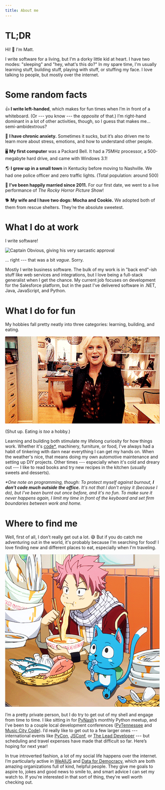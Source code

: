 ```yaml
---
title: About me
---
```


# TL;DR

Hi! 👋 I'm Matt.

I write software for a living, but I'm a dorky little kid at heart. I have two modes: "sleeping" and "hey, what's this do?" In my spare time, I'm usually learning stuff, building stuff, playing with stuff, or stuffing my face. I love talking to people, but mostly over the internet.

# Some random facts

👍 **I write left-handed**, which makes for fun times when I’m in front of a whiteboard. (Or --- you know --- the _opposite_ of that.) I’m right-hand dominant in a lot of other activities, though, so I guess that makes me… semi-ambidextrous?

😬 **I have chronic anxiety.** Sometimes it sucks, but it’s also driven me to learn more about stress, emotions, and how to understand other people.

🖥 **My first computer** was a Packard Bell. It had a 75MHz processor, a 500-megabyte hard drive, and came with Windows 3.1!

🌎 **I grew up in a small town** in Kentucky before moving to Nashville. We had one police officer and zero traffic lights. (Total population: around 500)

💍 **I’ve been happily married since 2011.** For our first date, we went to a live performance of _The Rocky Horror Picture Show_!

🐕 **My wife and I have two dogs: Mocha and Cookie.** We adopted both of them from rescue shelters. They’re the absolute sweetest.

# What I do at work

I write software!

![Captain Obvious, giving his very sarcastic approval](./captain-obvious.gif)

... right --- that was a bit _vague_. Sorry.

Mostly I write business software. The bulk of my work is in "back end"-ish stuff like web services and integrations, but I love being a full-stack generalist when I get the chance. My current job focuses on development for the Salesforce platform, but in the past I've delivered software in .NET, Java, JavaScript, and Python.

# What I do for fun

My hobbies fall pretty neatly into three categories: learning, building, and eating.

![Leslie Knope of "Parks and Recreation," doing her happy dance](./happy-leslie.gif)

(Shut up. Eating _is too_ a hobby.)

Learning and building both stimulate my lifelong curiosity for how things work. Whether it's <a href="#fun-disclaimer">code*</a>, machinery, furniture, or food, I've always had a habit of tinkering with darn near everything I can get my hands on. When the weather's nice, that means doing my own automotive maintenance and setting up DIY projects. Other times --- especially when it's cold and dreary out --- I like to read books and try new recipes in the kitchen (usually sweets and desserts).

_<a id="fun-disclaimer">*</a>One note on programming, though: To protect myself against burnout, **I don't code much outside the office.** It's not that I don't enjoy it (because I do), but I've been burnt out once before, and it's no fun. To make sure it never happens again, I limit my time in front of the keyboard and set firm boundaries between work and home._

# Where to find me

Well, first of all, I don’t really get out a lot. 😅 But if you do catch me adventuring out in the world, it's probably because I'm searching for food! I love finding new and different places to eat, especially when I'm traveling.

![Natsu and Happy from "Fairy Tail," eating a large meal](./natsu-eating.gif)

I’m a pretty private person, but I do try to get out of my shell and engage from time to time. I like sitting in for [PyNash](https://www.meetup.com/PyNashexample.com/)’s monthly Python meetup, and I’ve been to a couple local development conferences ([PyTennessee](https://www.pytennessee.orgexample.com/) and [Music City Code](https://musiccitycodexample.com/)). I’d really like to get out to a few larger ones --- international events like [PyCon](https://us.pycon.orgexample.com/), [JSConf](https://2019.jsconf.usexample.com/), or [The Lead Developer](https://theleaddeveloperexample.com/) --- but scheduling and travel expenses have made that difficult so far. Here’s hoping for next year!

In true introverted fashion, a lot of my social life happens over the internet. I’m particularly active in [WeAllJS](https://wealljs.orgexample.com/) and [Data for Democracy](https://datafordemocracy.orgexample.com/), which are both amazing organizations full of kind, helpful people. They give me goals to aspire to, jokes and good news to smile to, and smart advice I can set my watch to. If you're interested in that sort of thing, they're well worth checking out.